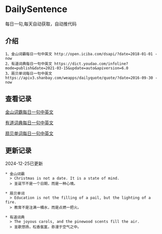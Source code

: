 # DailySentence

每日一句,每天自动获取，自动推代码

## 介绍

```
1、金山词霸每日一句中英文 http://open.iciba.com/dsapi/?date=2018-01-01 - now
2、有道词典每日一句中英文 https://dict.youdao.com/infoline?mode=publish&date=2021-03-15&update=auto&apiversion=6.0
3、扇贝单词每日一句中英文 https://apiv3.shanbay.com/weapps/dailyquote/quote/?date=2016-09-30 - now
```

## 查看记录

[金山词霸每日一句中英文](./data/iciba/)

[有道词典每日一句中英文](./data/youdao/)

[扇贝单词每日一句中英文](./data/shanbay/)

## 更新记录
2024-12-25已更新 
```
* 金山词霸
  > Christmas is not a date. It is a state of mind.
  > 圣诞节不是一个日期，而是一种心境。

* 扇贝单词
  > Education is not the filling of a pail, but the lighting of a fire.
  > 教育不是注满一桶水，而是点燃一把火。

* 有道词典
  > The joyous carols, and the pinewood scents fill the air.
  > 圣歌悠扬，松香氤氲，弥漫于空气之中。

```
